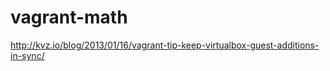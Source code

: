 vagrant-math
============

http://kvz.io/blog/2013/01/16/vagrant-tip-keep-virtualbox-guest-additions-in-sync/
